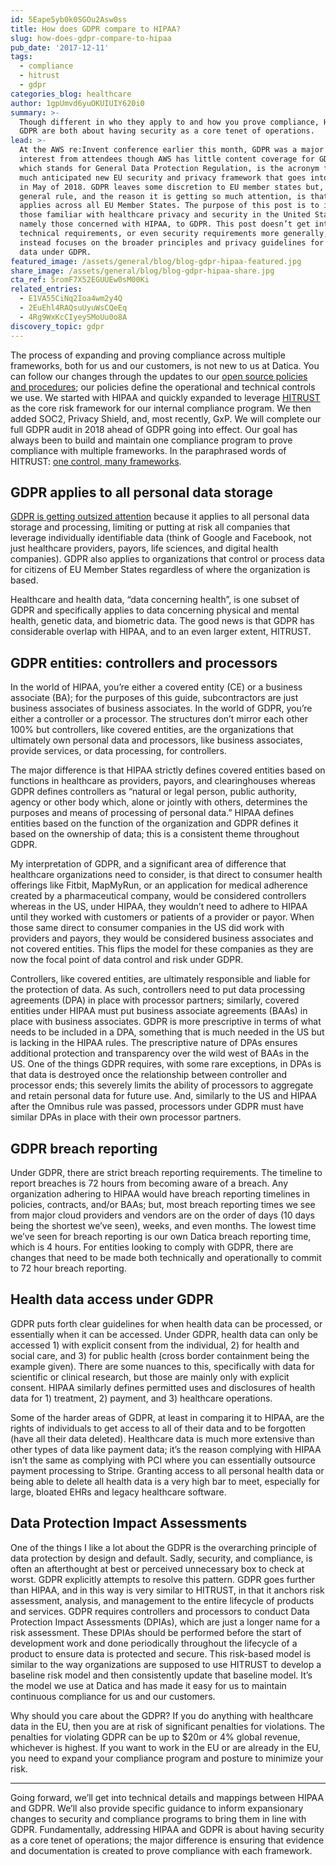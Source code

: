 ```yaml
---
id: 5Eape5yb0k0SGOu2Asw0ss
title: How does GDPR compare to HIPAA?
slug: how-does-gdpr-compare-to-hipaa
pub_date: '2017-12-11'
tags:
  - compliance
  - hitrust
  - gdpr
categories_blog: healthcare
author: 1gpUmvd6yuOKUIUIY620i0
summary: >-
  Though different in who they apply to and how you prove compliance, HIPAA and
  GDPR are both about having security as a core tenet of operations.
lead: >-
  At the AWS re:Invent conference earlier this month, GDPR was a major area of
  interest from attendees though AWS has little content coverage for GDPR. GDPR,
  which stands for General Data Protection Regulation, is the acronym for the
  much anticipated new EU security and privacy framework that goes into effect
  in May of 2018. GDPR leaves some discretion to EU member states but, as a
  general rule, and the reason it is getting so much attention, is that it
  applies across all EU Member States. The purpose of this post is to introduce
  those familiar with healthcare privacy and security in the United States,
  namely those concerned with HIPAA, to GDPR. This post doesn’t get into
  technical requirements, or even security requirements more generally, but
  instead focuses on the broader principles and privacy guidelines for health
  data under GDPR.
featured_image: /assets/general/blog/blog-gdpr-hipaa-featured.jpg
share_image: /assets/general/blog/blog-gdpr-hipaa-share.jpg
cta_ref: 5romF7X52EGUUEw0sM00Ki
related_entries:
  - E1VA55CiNq2Ioa4wm2y4Q
  - 2EuEhl4RAQsuUyuWsCQeEq
  - 4Rg9WxKcCIyeySMoUu0o8A
discovery_topic: gdpr
---
```


The process of expanding and proving compliance across multiple frameworks, both for us and our customers, is not new to us at Datica. You can follow our changes through the updates to our [open source policies and procedures](https://datica.com/open-source/policies/); our policies define the operational and technical controls we use. We started with HIPAA and quickly expanded to leverage [HITRUST](https://datica.com/blog/hitrust-csf-certification-round-3/) as the core risk framework for our internal compliance program. We then added SOC2, Privacy Shield, and, most recently, GxP. We will complete our full GDPR audit in 2018 ahead of GDPR going into effect. Our goal has always been to build and maintain one compliance program to prove compliance with multiple frameworks. In the paraphrased words of HITRUST: [one control, many frameworks](https://datica.com/blog/what-makes-hitrust-understanding-the-superset-nature-of-hitrust/).
                                                                                        
## GDPR applies to all personal data storage

[GDPR is getting outsized attention](https://www.eugdpr.org/) because it applies to all personal data storage and processing, limiting or putting at risk all companies that leverage individually identifiable data (think of Google and Facebook, not just healthcare providers, payors, life sciences, and digital health companies). GDPR also applies to organizations that control or process data for citizens of EU Member States regardless of where the organization is based.

Healthcare and health data, “data concerning health”, is one subset of GDPR and specifically applies to data concerning physical and mental health, genetic data, and biometric data. The good news is that GDPR has considerable overlap with HIPAA, and to an even larger extent, HITRUST.

## GDPR entities: controllers and processors

In the world of HIPAA, you’re either a covered entity (CE) or a business associate (BA); for the purposes of this guide, subcontractors are just business associates of business associates. In the world of GDPR, you’re either a controller or a processor. The structures don’t mirror each other 100% but controllers, like covered entities, are the organizations that ultimately own personal data and processors, like business associates, provide services, or data processing, for controllers.

The major difference is that HIPAA strictly defines covered entities based on functions in healthcare as providers, payors, and clearinghouses whereas GDPR defines controllers as “natural or legal person, public authority, agency or other body which, alone or jointly with others, determines the purposes and means of processing of personal data.” HIPAA defines entities based on the function of the organization and GDPR defines it based on the ownership of data; this is a consistent theme throughout GDPR. 

My interpretation of GDPR, and a significant area of difference that healthcare organizations need to consider, is that direct to consumer health offerings like Fitbit, MapMyRun, or an application for medical adherence created by a pharmaceutical company, would be considered controllers whereas in the US, under HIPAA, they wouldn’t need to adhere to HIPAA until they worked with customers or patients of a provider or payor. When those same direct to consumer companies in the US did work with providers and payors, they would be considered business associates and not covered entities. This flips the model for these companies as they are now the focal point of data control and risk under GDPR.

Controllers, like covered entities, are ultimately responsible and liable for the protection of data. As such, controllers need to put data processing agreements (DPA) in place with processor partners; similarly, covered entities under HIPAA must put business associate agreements (BAAs) in place with business associates. GDPR is more prescriptive in terms of what needs to be included in a DPA, something that is much needed in the US but is lacking in the HIPAA rules. The prescriptive nature of DPAs ensures additional protection and transparency over the wild west of BAAs in the US. One of the things GDPR requires, with some rare exceptions, in DPAs is that data is destroyed once the relationship between controller and processor ends; this severely limits the ability of processors to aggregate and retain personal data for future use. And, similarly to the US and HIPAA after the Omnibus rule was passed, processors under GDPR must have similar DPAs in place with their own processor partners.

## GDPR breach reporting

Under GDPR, there are strict breach reporting requirements. The timeline to report breaches is 72 hours from becoming aware of a breach. Any organization adhering to HIPAA would have breach reporting timelines in policies, contracts, and/or BAAs; but, most breach reporting times we see from major cloud providers and vendors are on the order of days (10 days being the shortest we’ve seen), weeks, and even months. The lowest time we’ve seen for breach reporting is our own Datica breach reporting time, which is 4 hours. For entities looking to comply with GDPR, there are changes that need to be made both technically and operationally to commit to 72 hour breach reporting.

## Health data access under GDPR

GDPR puts forth clear guidelines for when health data can be processed, or essentially when it can be accessed. Under GDPR, health data can only be accessed 1) with explicit consent from the individual, 2) for health and social care, and 3) for public health (cross border containment being the example given). There are some nuances to this, specifically with data for scientific or clinical research, but those are mainly only with explicit consent. HIPAA similarly defines permitted uses and disclosures of health data for 1) treatment, 2) payment, and 3) healthcare operations.

Some of the harder areas of GDPR, at least in comparing it to HIPAA, are the rights of individuals to get access to all of their data and to be forgotten (have all their data deleted). Healthcare data is much more extensive than other types of data like payment data; it’s the reason complying with HIPAA isn’t the same as complying with PCI where you can essentially outsource payment processing to Stripe. Granting access to all personal health data or being able to delete all health data is a very high bar to meet, especially for large, bloated EHRs and legacy healthcare software.

## Data Protection Impact Assessments

One of the things I like a lot about the GDPR is the overarching principle of data protection by design and default. Sadly, security, and compliance, is often an afterthought at best or perceived unnecessary box to check at worst. GDPR explicitly attempts to resolve this pattern. GDPR goes further than HIPAA, and in this way is very similar to HITRUST, in that it anchors risk assessment, analysis, and management to the entire lifecycle of products and services. GDPR requires controllers and processors to conduct Data Protection Impact Assessments (DPIAs), which are just a longer name for a risk assessment. These DPIAs should be performed before the start of development work and done periodically throughout the lifecycle of a product to ensure data is protected and secure. This risk-based model is similar to the way organizations are supposed to use HITRUST to develop a baseline risk model and then consistently update that baseline model. It’s the model we use at Datica and has made it easy for us to maintain continuous compliance for us and our customers.

Why should you care about the GDPR? If you do anything with healthcare data in the EU, then you are at risk of significant penalties for violations. The penalties for violating GDPR can be up to $20m or 4% global revenue, whichever is highest. If you want to work in the EU or are already in the EU, you need to expand your compliance program and posture to minimize your risk.

----                                                                                                    
Going forward, we’ll get into technical details and mappings between HIPAA and GDPR. We’ll also provide specific guidance to inform expansionary changes to security and compliance programs to bring them in line with GDPR. Fundamentally, addressing HIPAA and GDPR is about having security as a core tenet of operations; the major difference is ensuring that evidence and documentation is created to prove compliance with each framework.


  